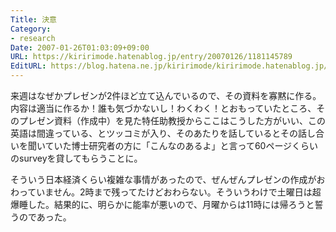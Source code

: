 ```yaml
---
Title: 決意
Category:
- research
Date: 2007-01-26T01:03:09+09:00
URL: https://kiririmode.hatenablog.jp/entry/20070126/1181145789
EditURL: https://blog.hatena.ne.jp/kiririmode/kiririmode.hatenablog.jp/atom/entry/8454420450078217661
---
```


来週はなぜかプレゼンが2件ほど立て込んでいるので、その資料を寡黙に作る。内容は適当に作るか！誰も気づかないし！わくわく！とおもっていたところ、そのプレゼン資料（作成中）を見た特任助教授からここはこうした方がいい、この英語は間違っている、とツッコミが入り、そのあたりを話しているとその話し合いを聞いていた博士研究者の方に「こんなのあるよ」と言って60ページくらいのsurveyを貸してもらうことに。


そういう日本経済くらい複雑な事情があったので、ぜんぜんプレゼンの作成がおわっていません。2時まで残ってたけどおわらない。そういうわけで土曜日は超爆睡した。結果的に、明らかに能率が悪いので、月曜からは11時には帰ろうと誓うのであった。 
